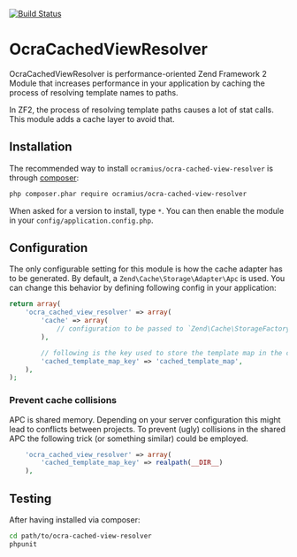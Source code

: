 [![Build Status](https://secure.travis-ci.org/Ocramius/OcraCachedViewResolver.png?branch=master)](https://travis-ci.org/Ocramius/OcraCachedViewResolver)

# OcraCachedViewResolver

OcraCachedViewResolver is performance-oriented Zend Framework 2 Module that increases performance
in your application by caching the process of resolving template names to paths.

In ZF2, the process of resolving template paths causes a lot of stat calls. This module adds
a cache layer to avoid that.

## Installation

The recommended way to install `ocramius/ocra-cached-view-resolver` is through
[composer](http://getcomposer.org/):

```sh
php composer.phar require ocramius/ocra-cached-view-resolver
```

When asked for a version to install, type `*`.
You can then enable the module in your `config/application.config.php`.

## Configuration

The only configurable setting for this module is how the cache adapter has to be generated.
By default, a `Zend\Cache\Storage\Adapter\Apc` is used. You can change this behavior by
defining following config in your application:

```php
return array(
    'ocra_cached_view_resolver' => array(
        'cache' => array(
            // configuration to be passed to `Zend\Cache\StorageFactory#factory()` here
        ),

        // following is the key used to store the template map in the cache adapter
        'cached_template_map_key' => 'cached_template_map',
    ),
);
```

### Prevent cache collisions

APC is shared memory. Depending on your server configuration this might lead to conflicts between projects. To prevent (ugly) collisions in the shared APC the following trick (or something similar) could be employed.

```php
    'ocra_cached_view_resolver' => array(
        'cached_template_map_key' => realpath(__DIR__)
    ),
```

## Testing

After having installed via composer:

```sh
cd path/to/ocra-cached-view-resolver
phpunit
```


